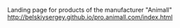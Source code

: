 Landing page for products of the manufacturer "Animall"
http://belskiysergey.github.io/pro.animall.com/index.html
